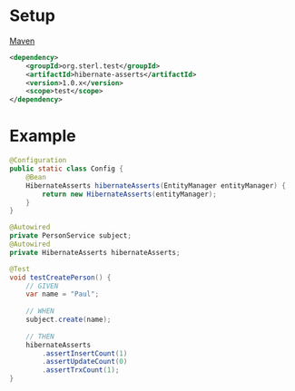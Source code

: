 # Setup
[Maven](https://central.sonatype.com/search?q=hibernate-asserts&namespace=org.sterl.test)

```xml
<dependency>
    <groupId>org.sterl.test</groupId>
    <artifactId>hibernate-asserts</artifactId>
    <version>1.0.x</version>
    <scope>test</scope>
</dependency>
```
# Example

```java
@Configuration
public static class Config {
    @Bean
    HibernateAsserts hibernateAsserts(EntityManager entityManager) {
        return new HibernateAsserts(entityManager);
    }
}

@Autowired
private PersonService subject;
@Autowired
private HibernateAsserts hibernateAsserts;

@Test
void testCreatePerson() {
    // GIVEN
    var name = "Paul";
    
    // WHEN
    subject.create(name);
    
    // THEN
    hibernateAsserts
        .assertInsertCount(1)
        .assertUpdateCount(0)
        .assertTrxCount(1);
}
```
